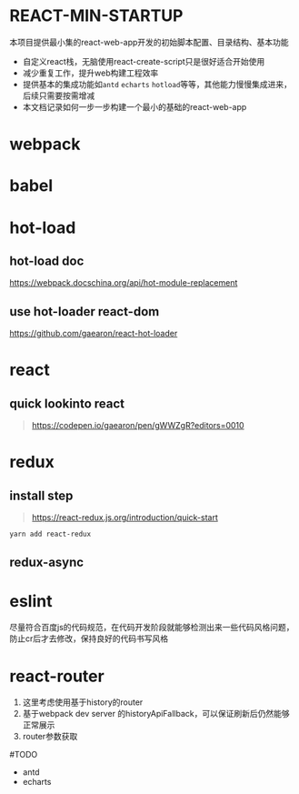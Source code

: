 # REACT-MIN-STARTUP
本项目提供最小集的react-web-app开发的初始脚本配置、目录结构、基本功能
- 自定义react栈，无脑使用react-create-script只是很好适合开始使用
- 减少重复工作，提升web构建工程效率
- 提供基本的集成功能如`antd` `echarts` `hotload`等等，其他能力慢慢集成进来，后续只需要按需增减
- 本文档记录如何一步一步构建一个最小的基础的react-web-app

# webpack

# babel

# hot-load
## hot-load doc
https://webpack.docschina.org/api/hot-module-replacement
## use hot-loader react-dom
https://github.com/gaearon/react-hot-loader

# react
## quick lookinto react
> https://codepen.io/gaearon/pen/gWWZgR?editors=0010

# redux
## install step
> https://react-redux.js.org/introduction/quick-start

`yarn add react-redux`
## redux-async

# eslint
尽量符合百度js的代码规范，在代码开发阶段就能够检测出来一些代码风格问题，防止cr后才去修改，保持良好的代码书写风格


# react-router
1. 这里考虑使用基于history的router
2. 基于webpack dev server 的historyApiFallback，可以保证刷新后仍然能够正常展示
3. router参数获取


#TODO
- antd
- echarts
